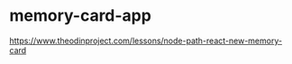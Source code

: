 # memory-card-app

https://www.theodinproject.com/lessons/node-path-react-new-memory-card

<!--

https://api.artic.edu/docs/#images
https://www.artic.edu/iiif/2/2d484387-2509-5e8e-2c43-22f9981972eb/full/843,/0/default.jpg



pseudo code:
get 10 random

-->
